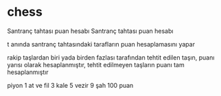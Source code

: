 # chess
Santranç tahtası puan hesabı
Santranç tahtası puan hesabı

t anında santranç tahtasındaki tarafların puan hesaplamasını yapar

rakip taşlardan biri yada birden fazlası tarafından tehtit edilen taşın, puanı yarısı olarak hesaplanmıştır, tehtit edilmeyen taşların puanı tam hesaplanmıştır

piyon 1 at ve fil 3 kale 5 vezir 9 şah 100 puan
